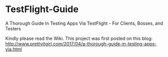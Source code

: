 # TestFlight-Guide
A Thorough Guide In Testing Apps Via TestFlight - For Clients, Bosses, and Testers

Kindly please read the Wiki.
This project was first posted on this blog: http://www.prettyitgirl.com/2017/04/a-thorough-guide-in-testing-apps-via.html
